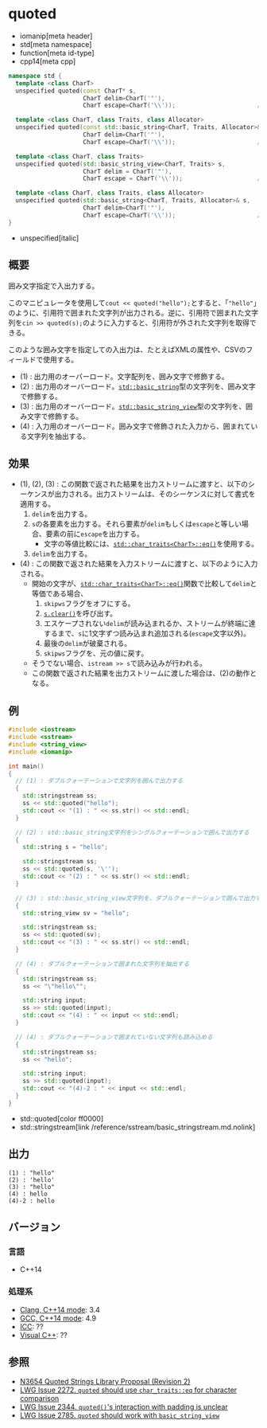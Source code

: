 # quoted
* iomanip[meta header]
* std[meta namespace]
* function[meta id-type]
* cpp14[meta cpp]

```cpp
namespace std {
  template <class CharT>
  unspecified quoted(const CharT* s,
                     CharT delim=CharT('"'),
                     CharT escape=CharT('\\'));                       // (1)

  template <class CharT, class Traits, class Allocator>
  unspecified quoted(const std::basic_string<CharT, Traits, Allocator>& s,
                     CharT delim=CharT('"'),
                     CharT escape=CharT('\\'));                       // (2)

  template <class CharT, class Traits>
  unspecified quoted(std::basic_string_view<CharT, Traits> s,
                     CharT delim = CharT('"'),
                     CharT escape = CharT('\\'));                     // (3) C++17

  template <class CharT, class Traits, class Allocator>
  unspecified quoted(std::basic_string<CharT, Traits, Allocator>& s,
                     CharT delim=CharT('"'),
                     CharT escape=CharT('\\'));                       // (4)
}
```
* unspecified[italic]

## 概要
囲み文字指定で入出力する。

このマニピュレータを使用して`cout << quoted("hello");`とすると、「`"hello"`」のように、引用符で囲まれた文字列が出力される。逆に、引用符で囲まれた文字列を`cin >> quoted(s);`のように入力すると、引用符が外された文字列を取得できる。

このような囲み文字を指定しての入出力は、たとえばXMLの属性や、CSVのフィールドで使用する。

- (1) : 出力用のオーバーロード。文字配列を、囲み文字で修飾する。
- (2) : 出力用のオーバーロード。[`std::basic_string`](/reference/string/basic_string.md)型の文字列を、囲み文字で修飾する。
- (3) : 出力用のオーバーロード。[`std::basic_string_view`](/reference/string_view/basic_string_view.md)型の文字列を、囲み文字で修飾する。
- (4) : 入力用のオーバーロード。囲み文字で修飾された入力から、囲まれている文字列を抽出する。


## 効果
- (1), (2), (3) : この関数で返された結果を出力ストリームに渡すと、以下のシーケンスが出力される。出力ストリームは、そのシーケンスに対して書式を適用する。
    1. `delim`を出力する。
    2. `s`の各要素を出力する。それら要素が`delim`もしくは`escape`と等しい場合、要素の前に`escape`を出力する。
        - 文字の等値比較には、[`std::char_traits<CharT>::eq()`](/reference/string/char_traits/eq.md)を使用する。
    3. `delim`を出力する。
- (4) : この関数で返された結果を入力ストリームに渡すと、以下のように入力される。
    - 開始の文字が、[`std::char_traits<CharT>::eq()`](/reference/string/char_traits/eq.md)関数で比較して`delim`と等価である場合、
        1. `skipws`フラグをオフにする。
        2. [`s.clear()`](/reference/string/basic_string/clear.md)を呼び出す。
        3. エスケープされない`delim`が読み込まれるか、ストリームが終端に達するまで、`s`に1文字ずつ読み込まれ追加される(`escape`文字以外)。
        4. 最後の`delim`が破棄される。
        5. `skipws`フラグを、元の値に戻す。
    - そうでない場合、`istream >> s`で読み込みが行われる。
    - この関数で返された結果を出力ストリームに渡した場合は、(2)の動作となる。


## 例
```cpp example
#include <iostream>
#include <sstream>
#include <string_view>
#include <iomanip>

int main()
{
  // (1) : ダブルクォーテーションで文字列を囲んで出力する
  {
    std::stringstream ss;
    ss << std::quoted("hello");
    std::cout << "(1) : " << ss.str() << std::endl;
  }

  // (2) : std::basic_string文字列をシングルクォーテーションで囲んで出力する
  {
    std::string s = "hello";

    std::stringstream ss;
    ss << std::quoted(s, '\'');
    std::cout << "(2) : " << ss.str() << std::endl;
  }

  // (3) : std::basic_string_view文字列を、ダブルクォーテーションで囲んで出力する
  {
    std::string_view sv = "hello";

    std::stringstream ss;
    ss << std::quoted(sv);
    std::cout << "(3) : " << ss.str() << std::endl;
  }

  // (4) : ダブルクォーテーションで囲まれた文字列を抽出する
  {
    std::stringstream ss;
    ss << "\"hello\"";

    std::string input;
    ss >> std::quoted(input);
    std::cout << "(4) : " << input << std::endl;
  }

  // (4) : ダブルクォーテーションで囲まれていない文字列も読み込める
  {
    std::stringstream ss;
    ss << "hello";

    std::string input;
    ss >> std::quoted(input);
    std::cout << "(4)-2 : " << input << std::endl;
  }
}
```
* std::quoted[color ff0000]
* std::stringstream[link /reference/sstream/basic_stringstream.md.nolink]

## 出力
```
(1) : "hello"
(2) : 'hello'
(3) : "hello"
(4) : hello
(4)-2 : hello
```


## バージョン
### 言語
- C++14

### 処理系
- [Clang, C++14 mode](/implementation.md#clang): 3.4
- [GCC, C++14 mode](/implementation.md#gcc): 4.9
- [ICC](/implementation.md#icc): ??
- [Visual C++](/implementation.md#visual_cpp): ??


## 参照
- [N3654 Quoted Strings Library Proposal (Revision 2)](http://www.open-std.org/jtc1/sc22/wg21/docs/papers/2013/n3654.html)
- [LWG Issue 2272. `quoted` should use `char_traits::eq` for character comparison](https://wg21.cmeerw.net/lwg/issue2272)
- [LWG Issue 2344. `quoted()`'s interaction with padding is unclear](https://wg21.cmeerw.net/lwg/issue2344)
- [LWG Issue 2785. `quoted` should work with `basic_string_view`](https://wg21.cmeerw.net/lwg/issue2785)
